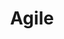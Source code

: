 ---
# This topic lives at
# https://digital.gov/topics/agile

# Topic Title
title: "Agile"

# description — keep it short and clear
# summary: ""

# Weight
weight: 1

# For more information on managing topics,
# see https://github.com/GSA/digitalgov.gov/wiki/topics
---